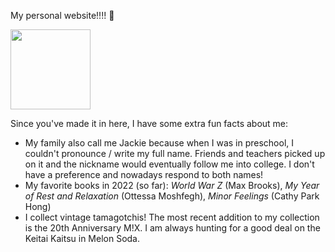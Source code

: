 My personal website!!!! 💌

<img src="https://user-images.githubusercontent.com/51148048/194741992-ea661053-7fa4-49c8-9865-b9e6de1c4b09.gif" width="128">

Since you've made it in here, I have some extra fun facts about me:
* My family also call me Jackie because when I was in preschool, I couldn't pronounce / write my full name. Friends and teachers picked up on it and the nickname would eventually follow me into college. I don't have a preference and nowadays respond to both names! 
* My favorite books in 2022 (so far): *World War Z* (Max Brooks), *My Year of Rest and Relaxation* (Ottessa Moshfegh), *Minor Feelings* (Cathy Park Hong)
* I collect vintage tamagotchis! The most recent addition to my collection is the 20th Anniversary M!X. I am always hunting for a good deal on the Keitai Kaitsu in Melon Soda. 
